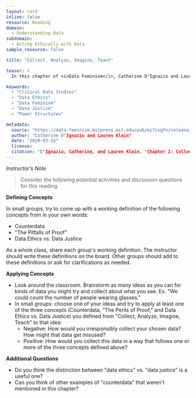 ```yaml
---
layout: card
inline: false
resource: Reading
domain:
  - Understanding Data
subdomain:
  - Acting Ethically with Data
sample_resource: false

title: "Collect, Analyze, Imagine, Teach"

teaser: >
  In this chapter of <i>Data Feminism</i>, Catherine D"Ignazio and Lauren Klein not only emphasize the ways data can both reinforce and challenge systems of oppression but also introduce notions and examples of data ethics so that practioners are better prepared to work toward equity and co-liberation in their data practices.

keywords:
  - "Critical Data Studies"
  - "Data Ethics"
  - "Data Feminism"
  - "Data Justice"
  - "Power Structures"

metadata:
  source: "https://data-feminism.mitpress.mit.edu/pub/ei7cogfn/release/4"
  author: "Catherine D"Ignazio and Lauren Klein"
  date: "2020-03-16"
  license:
  citation: "D"Ignazio, Catherine, and Lauren Klein. 'Chapter 2: Collect, Analyze, Imagine, Teach.' Data Feminism. MIT Press, 2020. https://data-feminism.mitpress.mit.edu/pub/ei7cogfn/release/4"
---
```


_Instructor’s Note_

> Consider the following potential activities and discussion questions for this reading.

**Defining Concepts**

In small groups, try to come up with a working definition of the following concepts from in your own words:

- Counterdata
- "The Pitfalls of Proof"
- Data Ethics vs. Data Justice

As a whole class, share each group's working definition. The instructor should write these definitions on the board. Other groups should add to these definitions or ask for clarifications as needed.

**Applying Concepts**

- Look around the classroom. Brainstorm as many ideas as you can for kinds of data you might try and collect about what you see. Ex. "We could count the number of people wearing glasses."
- In small groups: choose one of your ideas and try to apply at least one of the three concepts (Counterdata, “The Perils of Proof,” and Data Ethics vs. Data Justice) you defined from "Collect, Analyze, Imagine, Teach" to that idea:
  - Negative: How would you irresponsibly collect your chosen data? How might that data get misused?
  - Positive: How would you collect this data in a way that follows one or more of the three concepts defined above?

**Additional Questions**

- Do you think the distinction between "data ethics" vs. "data justice" is a useful one?
- Can you think of other examples of "counterdata" that weren't mentioned in this chapter?
